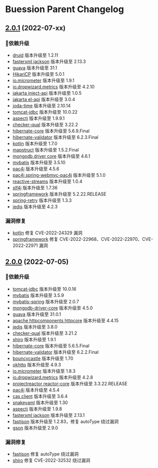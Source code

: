 Buession Parent Changelog
===========================


## [2.0.1](https://github.com/buession/buession-parent/releases/tag/v2.0.1) (2022-07-xx)

### 🔨依赖升级

- [druid](https://github.com/alibaba/druid) 版本升级至 1.2.11
- [fasterxml jackson](http://github.com/FasterXML/jackson) 版本升级至 2.13.3
- [guava](https://github.com/google/guava) 版本升级至 31.1
- [HikariCP](https://github.com/brettwooldridge/HikariCP) 版本升级至 5.0.1
- [io.micrometer](https://github.com/micrometer-metrics/micrometer ) 版本升级至 1.9.1
- [io.dropwizard.metrics](https://mvnrepository.com/search?q=io.dropwizard.metrics) 版本升级至 4.2.10
- [jakarta inject-api](https://github.com/eclipse-ee4j/injection-api) 版本升级至 1.0.5
- [jakarta el-api](https://projects.eclipse.org/projects/ee4j.el) 版本升级至 3.0.4
- [joda-time](https://www.joda.org/joda-time/) 版本升级至 2.10.14
- [tomcat-jdbc](https://mvnrepository.com/artifact/org.apache.tomcat/tomcat-jdbc) 版本升级至 10.0.22
- [aspectj](https://www.eclipse.org/aspectj/) 版本升级至 1.9.9.1
- [checker-qual](https://github.com/typetools/checker-framework) 版本升级至 3.22.2
- [hibernate-core](https://github.com/hibernate/hibernate-orm) 版本升级至 5.6.9.Final
- [hibernate-validator](https://github.com/hibernate/hibernate-validator) 版本升级至 6.2.3.Final
- [kotlin](https://kotlinlang.org/) 版本升级至 1.7.0
- [mapstruct](http://mapstruct.org/mapstruct/) 版本升级至 1.5.2.Final
- [mongodb driver core](https://www.mongodb.com/) 版本升级至 4.6.1
- [mybatis](http://www.mybatis.org/mybatis-3) 版本升级至 3.5.10
- [pac4j](https://github.com/pac4j/pac4j) 版本升级至 4.5.6
- [pac4j spring-webmvc-pac4j](https://github.com/pac4j/spring-webmvc-pac4j) 版本升级至 5.1.0
- [reactive-streams](http://www.reactive-streams.org/) 版本升级至 1.0.4
- [slf4j](http://www.slf4j.org) 版本升级至 1.7.36
- [springframework](https://github.com/spring-projects/spring-framework) 版本升级至 5.2.22.RELEASE
- [spring-retry](https://www.springsource.org) 版本升级至 1.3.3
- [jedis](https://github.com/redis/jedis) 版本升级至 4.2.3


### 漏洞修复

- [kotlin](https://kotlinlang.org/) 修复 CVE-2022-24329 漏洞
- [springframework](https://github.com/spring-projects/spring-framework) 修复 CVE-2022-22968、CVE-2022-22970、CVE-2022-22971 漏洞


## [2.0.0](https://github.com/buession/buession-parent/releases/tag/v2.0.0) (2022-07-05)

### 🔨依赖升级

- [tomcat-jdbc](https://mvnrepository.com/artifact/org.apache.tomcat/tomcat-jdbc) 版本升级至 10.0.16
- [mybatis](https://github.com/mybatis/mybatis-3) 版本升级至 3.5.9
- [mybatis-spring](https://github.com/mybatis/spring) 版本升级至 2.0.7
- [mongodb-driver-core](https://github.com/mongodb/mongo-java-driver) 版本升级至 4.5.0
- [guava](https://github.com/google/guava) 版本升级至 31.0.1
- [apache httpcomponents httpcore](http://hc.apache.org/httpcomponents-core-ga) 版本升级至 4.4.15
- [jedis](https://github.com/redis/jedis) 版本升级至 3.8.0
- [checker-qual](https://github.com/typetools/checker-framework) 版本升级至 3.21.2
- [shiro](https://github.com/apache/shiro) 版本升级至 1.9.1
- [hibernate-core](https://github.com/hibernate/hibernate-orm) 版本升级至 5.6.5.Final
- [hibernate-validator](https://github.com/hibernate/hibernate-validator) 版本升级至 6.2.2.Final
- [bouncycastle](https://github.com/bcgit/bc-java) 版本升级至 1.70
- [okhttp](https://square.github.io/okhttp/) 版本升级至 4.9.3
- [io.micrometer](https://github.com/micrometer-metrics/micrometer ) 版本升级至 1.8.3
- [io.dropwizard.metrics](https://mvnrepository.com/search?q=io.dropwizard.metrics) 版本升级至 4.2.8
- [projectreactor reactor-core](https://github.com/reactor/reactor-core) 版本升级至 3.3.22.RELEASE
- [pac4j](https://github.com/pac4j/pac4j) 版本升级至 4.5.4
- [cas client](https://github.com/apereo/java-cas-client) 版本升级至 3.6.4
- [snakeyaml](https://bitbucket.org/snakeyaml/snakeyaml) 版本升级至 1.30
- [aspectj](https://github.com/eclipse/org.aspectj) 版本升级至 1.9.8
- [fasterxml jackson](http://github.com/FasterXML/jackson) 版本升级至 2.13.1
- [fastjson](https://github.com/alibaba/fastjson) 版本升级至 1.2.83，修复 autoType 绕过漏洞
- [gson](https://mvnrepository.com/artifact/com.google.code.gson/gson) 版本升级至 2.9.0


### 漏洞修复

- [fastjson](https://github.com/alibaba/fastjson) 修复 autoType 绕过漏洞
- [shiro](https://github.com/apache/shiro) 修复 CVE-2022-32532 绕过漏洞